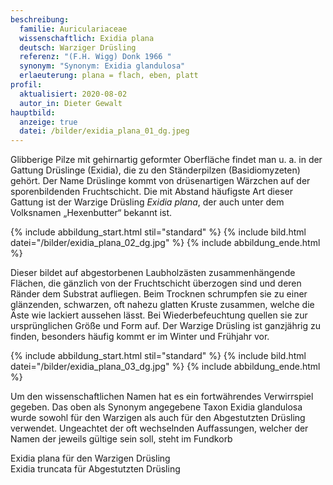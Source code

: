 ```yaml
---
beschreibung:
  familie: Auriculariaceae
  wissenschaftlich: Exidia plana
  deutsch: Warziger Drüsling
  referenz: "(F.H. Wigg) Donk 1966 "
  synonym: "Synonym: Exidia glandulosa"
  erlaeuterung: plana = flach, eben, platt
profil:
  aktualisiert: 2020-08-02
  autor_in: Dieter Gewalt
hauptbild:
  anzeige: true
  datei: /bilder/exidia_plana_01_dg.jpeg
---
```

Glibberige Pilze mit gehirnartig geformter Oberfläche findet man u. a. in der Gattung Drüslinge (Exidia), die zu den Ständerpilzen (Basidiomyzeten) gehört. Der Name Drüslinge kommt von drüsenartigen Wärzchen auf der sporenbildenden Fruchtschicht. Die mit Abstand häufigste Art dieser Gattung ist der Warzige Drüsling *Exidia plana*, der auch unter dem Volksnamen „Hexenbutter“ bekannt ist.

{% include abbildung_start.html stil="standard" %}
{% include bild.html datei="/bilder/exidia_plana_02_dg.jpg" %}
{% include abbildung_ende.html %}

Dieser bildet auf abgestorbenen Laubholzästen zusammenhängende Flächen, die gänzlich von der Fruchtschicht überzogen sind und deren Ränder dem Substrat aufliegen. Beim Trocknen schrumpfen sie zu einer glänzenden, schwarzen, oft nahezu glatten Kruste zusammen, welche die Äste wie lackiert aussehen lässt. Bei Wiederbefeuchtung quellen sie zur ursprünglichen Größe und Form auf. Der Warzige Drüsling ist ganzjährig zu finden, besonders häufig kommt er im Winter und Frühjahr vor.

{% include abbildung_start.html stil="standard" %}
{% include bild.html datei="/bilder/exidia_plana_03_dg.jpg" %}
{% include abbildung_ende.html %}

Um den wissenschaftlichen Namen hat es ein fortwährendes Verwirrspiel gegeben. Das oben als Synonym angegebene Taxon Exidia glandulosa wurde sowohl für den Warzigen als auch für den Abgestutzten Drüsling verwendet. Ungeachtet der oft wechselnden Auffassungen, welcher der Namen der jeweils gültige sein soll, steht im Fundkorb

Exidia plana für den Warzigen Drüsling  
Exidia truncata für Abgestutzten Drüsling